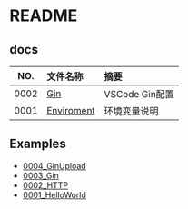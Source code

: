 # README

## docs

NO.|文件名称|摘要
:--:|:--|:--
0002| [Gin](docs/0002_Gin.md) | VSCode Gin配置
0001| [Enviroment](docs/0001_Enviroment.md) | 环境变量说明

## Examples

* [0004_GinUpload](src/0004_GinUpload)
* [0003_Gin](src/0003_Gin)
* [0002_HTTP](src/0002_HTTP)
* [0001_HelloWorld](src/0001_HelloWorld)
